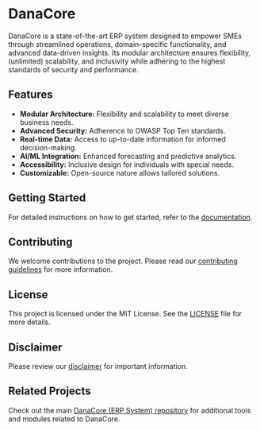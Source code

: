 # DanaCore

DanaCore is a state-of-the-art ERP system designed to empower SMEs through streamlined operations, domain-specific functionality, and advanced data-driven insights. Its modular architecture ensures flexibility, (unlimited) scalability, and inclusivity while adhering to the highest standards of security and performance.

## Features

- **Modular Architecture:** Flexibility and scalability to meet diverse business needs.
- **Advanced Security:** Adherence to OWASP Top Ten standards.
- **Real-time Data:** Access to up-to-date information for informed decision-making.
- **AI/ML Integration:** Enhanced forecasting and predictive analytics.
- **Accessibility:** Inclusive design for individuals with special needs.
- **Customizable:** Open-source nature allows tailored solutions.

## Getting Started

For detailed instructions on how to get started, refer to the [documentation](https://github.com/navedrasul/DanaCore).

## Contributing

We welcome contributions to the project. Please read our [contributing guidelines](https://github.com/navedrasul/DanaCore/blob/main/CONTRIBUTING.md) for more information.

## License

This project is licensed under the MIT License. See the [LICENSE](https://github.com/navedrasul/DanaCore/blob/main/LICENSE) file for more details.

## Disclaimer

Please review our [disclaimer](https://github.com/navedrasul/DanaCore/blob/main/DISCLAIMER.md) for important information.

## Related Projects

Check out the main [DanaCore (ERP System) repository](https://github.com/navedrasul/DanaCore) for additional tools and modules related to DanaCore.

